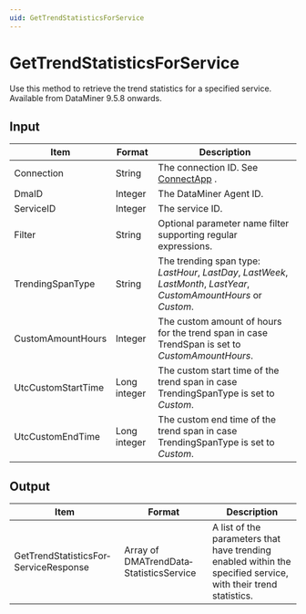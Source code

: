 ```yaml
---
uid: GetTrendStatisticsForService
---
```


# GetTrendStatisticsForService

Use this method to retrieve the trend statistics for a specified service. Available from DataMiner 9.5.8 onwards.

## Input

| Item               | Format       | Description                                                                                                                                                                                                                                                                                                       |
|--------------------|--------------|-------------------------------------------------------------------------------------------------------------------------------------------------------------------------------------------------------------------------------------------------------------------------------------------------------------------|
| Connection         | String       | The connection ID. See [ConnectApp](xref:ConnectApp) .                                                                                                                                                                                                                                  |
| DmaID              | Integer      | The DataMiner Agent ID.                                                                                                                                                                                                                                                                                           |
| ServiceID          | Integer      | The service ID.                                                                                                                                                                                                                                                                                                   |
| Filter             | String       | Optional parameter name filter supporting regular expressions.                                                                                                                                                                                                                                                    |
| TrendingSpanType   | String       | The trending span type: *LastHour*, *LastDay*, *LastWeek*, *LastMonth*, *LastYear*, *CustomAmountHours* or *Custom*. |
| CustomAmountHours  | Integer      | The custom amount of hours for the trend span in case TrendSpan is set to *CustomAmountHours*.                                                                                                                                                                                         |
| UtcCustomStartTime | Long integer | The custom start time of the trend span in case TrendingSpanType is set to *Custom*.                                                                                                                                                                                                   |
| UtcCustomEndTime   | Long integer | The custom end time of the trend span in case TrendingSpanType is set to *Custom*.                                                                                                                                                                                                     |

## Output

| Item                                  | Format                                  | Description                                                                                                    |
|---------------------------------------|-----------------------------------------|----------------------------------------------------------------------------------------------------------------|
| GetTrendStatisticsFor­ServiceResponse | Array of DMATrendData­StatisticsService | A list of the parameters that have trending enabled within the specified service, with their trend statistics. |

